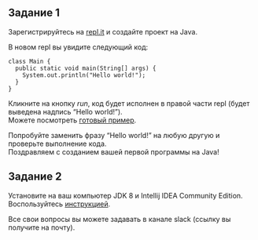 <h2>Задание 1</h2>
<p>Зарегистрируйтесь на <a href="https://repl.it/">repl.it</a> и создайте проект на Java.</p>
<p>В новом repl вы увидите следующий код:</p>
<pre class="hljs"><code>class Main {
  public static void main(String[] args) {
    System.out.println("Hello world!");
  }
}
</code></pre>
<p>Кликните на кнопку <em>run</em>, код будет исполнен в правой части repl (будет выведена надпись “Hello world!”).<br>
Можете посмотреть <a href="https://repl.it/@Netology/First-Repl">готовый пример</a>.</p>
<p>Попробуйте заменить фразу “Hello world!” на любую другую и проверьте выполнение кода.<br>
Поздравляем с созданием вашей первой программы на Java!</p>
<h2>Задание 2</h2>
<p>Установите на ваш компьютер JDK 8 и Intellij IDEA Community Edition.<br>
Воспользуйтесь <a href="https://github.com/netology-code/guides/tree/master/intellij_idea">инструкцией</a>.</p>
<p>Все свои вопросы вы можете задавать в канале slack (ссылку вы получите на почту).</p>
